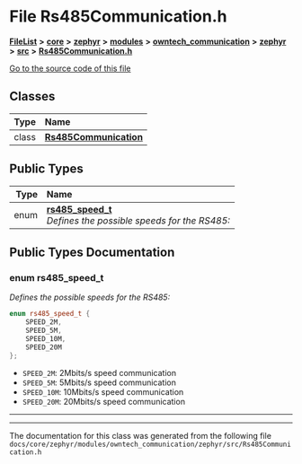 

# File Rs485Communication.h



[**FileList**](files.md) **>** [**core**](dir_771164b9325b04f1442f7a3ffa8ecb89.md) **>** [**zephyr**](dir_09002e7ce91f09aeb040dfd1861a47f4.md) **>** [**modules**](dir_6d0fb8ab814c517e7f155fb837e32f72.md) **>** [**owntech\_communication**](dir_c4fe9b0224a9586dd317852c3c5604f8.md) **>** [**zephyr**](dir_ed8beaa694e779377b0049b01e5ade22.md) **>** [**src**](dir_1a412f239039e530bef8001f48cd80a4.md) **>** [**Rs485Communication.h**](Rs485Communication_8h.md)

[Go to the source code of this file](Rs485Communication_8h_source.md)


















## Classes

| Type | Name |
| ---: | :--- |
| class | [**Rs485Communication**](classRs485Communication.md) <br> |


## Public Types

| Type | Name |
| ---: | :--- |
| enum  | [**rs485\_speed\_t**](#enum-rs485_speed_t)  <br>_Defines the possible speeds for the RS485:_  |
















































## Public Types Documentation




### enum rs485\_speed\_t 

_Defines the possible speeds for the RS485:_ 
```C++
enum rs485_speed_t {
    SPEED_2M,
    SPEED_5M,
    SPEED_10M,
    SPEED_20M
};
```




* `SPEED_2M`: 2Mbits/s speed communication
* `SPEED_5M`: 5Mbits/s speed communication
* `SPEED_10M`: 10Mbits/s speed communication
* `SPEED_20M`: 20Mbits/s speed communication 




        

<hr>

------------------------------
The documentation for this class was generated from the following file `docs/core/zephyr/modules/owntech_communication/zephyr/src/Rs485Communication.h`

